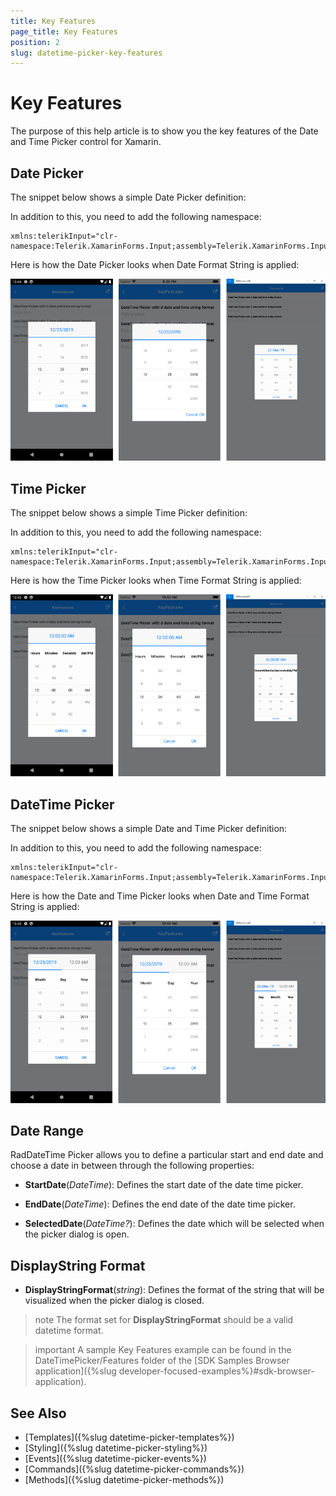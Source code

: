 ```yaml
---
title: Key Features
page_title: Key Features
position: 2
slug: datetime-picker-key-features
---
```


# Key Features

The purpose of this help article is to show you the key features of the Date and Time Picker control for Xamarin. 

## Date Picker

The snippet below shows a simple Date Picker definition:

<snippet id='datetimepicker-keyfeatures-date' />

In addition to this, you need to add the following namespace:

```XAML
xmlns:telerikInput="clr-namespace:Telerik.XamarinForms.Input;assembly=Telerik.XamarinForms.Input"
```

Here is how the Date Picker looks when Date Format String is applied:

![Date Picker](images/datetimepicker_date_picker.png)

## Time Picker

The snippet below shows a simple Time Picker definition:

<snippet id='datetimepicker-keyfeatures-time' />

In addition to this, you need to add the following namespace:

```XAML
xmlns:telerikInput="clr-namespace:Telerik.XamarinForms.Input;assembly=Telerik.XamarinForms.Input"
```

Here is how the Time Picker looks when Time Format String is applied:

![Date Picker](images/datetimepicker_time_picker.png)

## DateTime Picker

The snippet below shows a simple Date and Time Picker definition:

<snippet id='datetimepicker-keyfeatures-date-time' />

In addition to this, you need to add the following namespace:

```XAML
xmlns:telerikInput="clr-namespace:Telerik.XamarinForms.Input;assembly=Telerik.XamarinForms.Input"
```

Here is how the Date and Time Picker looks when Date and Time Format String is applied:

![Date Picker](images/datetimepicker_datetime_picker.png)

## Date Range

RadDateTime Picker allows you to define a particular start and end date and choose a date in between through the following properties:

* **StartDate**(*DateTime*): Defines the start date of the date time picker.

* **EndDate**(*DateTime*): Defines the end date of the date time picker.

* **SelectedDate**(*DateTime?*): Defines the date which will be selected when the picker dialog is open.

## DisplayString Format

* **DisplayStringFormat**(*string*): Defines the format of the string that will be visualized when the picker dialog is closed. 

>note The format set for **DisplayStringFormat** should be a valid datetime format. 

>important A sample Key Features example can be found in the DateTimePicker/Features folder of the [SDK Samples Browser application]({%slug developer-focused-examples%}#sdk-browser-application).

## See Also

- [Templates]({%slug datetime-picker-templates%})
- [Styling]({%slug datetime-picker-styling%})
- [Events]({%slug datetime-picker-events%})
- [Commands]({%slug datetime-picker-commands%})
- [Methods]({%slug datetime-picker-methods%})

